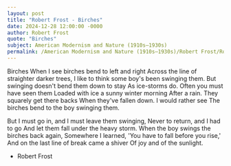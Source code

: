 ```yaml
---
layout: post
title: "Robert Frost - Birches"
date: 2024-12-28 12:00:00 -0000
author: Robert Frost
quote: "Birches"
subject: American Modernism and Nature (1910s–1930s)
permalink: /American Modernism and Nature (1910s–1930s)/Robert Frost/Robert Frost - Birches
---
```


Birches
When I see birches bend to left and right
Across the line of straighter darker trees,
I like to think some boy's been swinging them.
But swinging doesn't bend them down to stay
As ice-storms do. Often you must have seen them
Loaded with ice a sunny winter morning
After a rain. They squarely get there backs
When they've fallen down. I would rather see
The birches bend to the boy swinging them.

But I must go in, and I must leave them swinging,
Never to return, and I had to go
And let them fall under the heavy storm.
When the boy swings the birches back again,
Somewhere I learned, 'You have to fall before you rise,'
And on the last line of break came a shiver
Of joy and of the sunlight.


- Robert Frost
